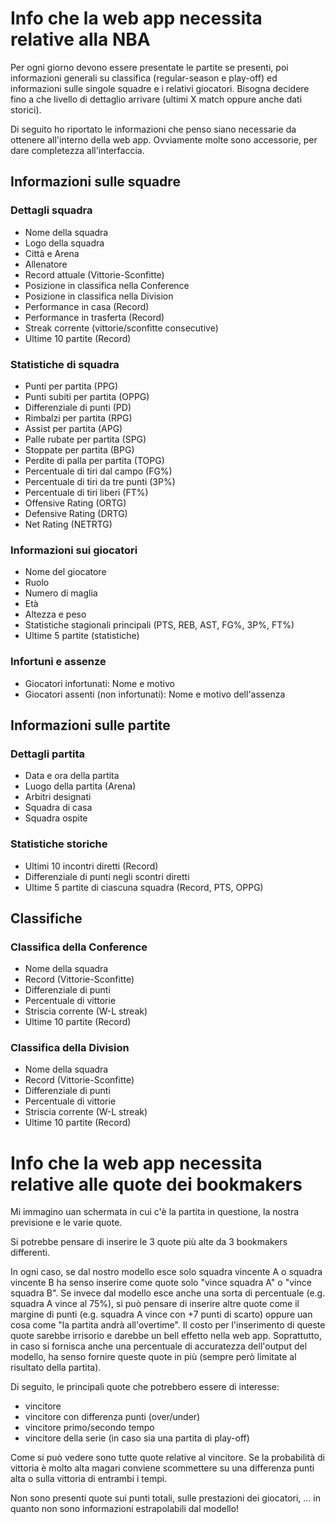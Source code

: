 # Info che la web app necessita relative alla NBA

Per ogni giorno devono essere presentate le partite se presenti, poi informazioni generali su classifica (regular-season e play-off) ed informazioni sulle singole squadre e i relativi giocatori. 
Bisogna decidere fino a che livello di dettaglio arrivare (ultimi X match oppure anche dati storici).

Di seguito ho riportato le informazioni che penso siano necessarie da ottenere all'interno della web app. Ovviamente molte sono accessorie, per dare completezza all'interfaccia. 



## Informazioni sulle squadre

### Dettagli squadra
- Nome della squadra
- Logo della squadra
- Città e Arena
- Allenatore
- Record attuale (Vittorie-Sconfitte)
- Posizione in classifica nella Conference
- Posizione in classifica nella Division
- Performance in casa (Record)
- Performance in trasferta (Record)
- Streak corrente (vittorie/sconfitte consecutive)
- Ultime 10 partite (Record)

### Statistiche di squadra
- Punti per partita (PPG)
- Punti subiti per partita (OPPG)
- Differenziale di punti (PD)
- Rimbalzi per partita (RPG)
- Assist per partita (APG)
- Palle rubate per partita (SPG)
- Stoppate per partita (BPG)
- Perdite di palla per partita (TOPG)
- Percentuale di tiri dal campo (FG%)
- Percentuale di tiri da tre punti (3P%)
- Percentuale di tiri liberi (FT%)
- Offensive Rating (ORTG)
- Defensive Rating (DRTG)
- Net Rating (NETRTG)

### Informazioni sui giocatori
- Nome del giocatore
- Ruolo
- Numero di maglia
- Età
- Altezza e peso
- Statistiche stagionali principali (PTS, REB, AST, FG%, 3P%, FT%)
- Ultime 5 partite (statistiche)

### Infortuni e assenze
- Giocatori infortunati: Nome e motivo
- Giocatori assenti (non infortunati): Nome e motivo dell'assenza




## Informazioni sulle partite

### Dettagli partita
- Data e ora della partita
- Luogo della partita (Arena)
- Arbitri designati
- Squadra di casa
- Squadra ospite

### Statistiche storiche
- Ultimi 10 incontri diretti (Record)
- Differenziale di punti negli scontri diretti
- Ultime 5 partite di ciascuna squadra (Record, PTS, OPPG)



## Classifiche

### Classifica della Conference
- Nome della squadra
- Record (Vittorie-Sconfitte)
- Differenziale di punti
- Percentuale di vittorie
- Striscia corrente (W-L streak)
- Ultime 10 partite (Record)

### Classifica della Division
- Nome della squadra
- Record (Vittorie-Sconfitte)
- Differenziale di punti
- Percentuale di vittorie
- Striscia corrente (W-L streak)
- Ultime 10 partite (Record)




# Info che la web app necessita relative alle quote dei bookmakers

Mi immagino uan schermata in cui c'è la partita in questione, la nostra previsione e le varie quote.

Si potrebbe pensare di inserire le 3 quote più alte da 3 bookmakers differenti.

In ogni caso, se dal nostro modello esce solo squadra vincente A o squadra vincente B ha senso inserire come quote solo "vince squadra A" o "vince squadra B".
Se invece dal modello esce anche una sorta di percentuale (e.g. squadra A vince al 75%), si può pensare di inserire altre quote come il margine di punti (e.g. squadra A vince con +7 punti di scarto) oppure uan cosa come "la partita andrà all'overtime".
Il costo per l'inserimento di queste quote sarebbe irrisorio e darebbe un bell effetto nella web app. Soprattutto, in caso si fornisca anche una percentuale di accuratezza dell'output del modello, ha senso fornire queste quote in più (sempre però limitate al risultato della partita).

Di seguito, le principali quote che potrebbero essere di interesse:
- vincitore
- vincitore con differenza punti (over/under)
- vincitore primo/secondo tempo
- vincitore della serie (in caso sia una partita di play-off)

Come si può vedere sono tutte quote relative al vincitore. Se la probabilità di vittoria è molto alta magari conviene scommettere su una differenza punti alta o sulla vittoria di entrambi i tempi.

Non sono presenti quote sui punti totali, sulle prestazioni dei giocatori, ... in quanto non sono informazioni estrapolabili dal modello!
